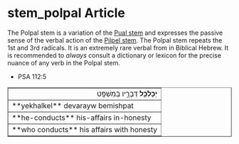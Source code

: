 # stem_polpal Article
The Polpal stem is a variation of the [Pual stem](https://git.door43.org/Door43/en-uhg/src/master/content/stem_pual/02.md) and expresses the passive sense of the verbal action of the [Pilpel stem](https://git.door43.org/Door43/en-uhg/src/master/content/stem_pilpel/02.md). The Polpal stem repeats the 1st and 3rd radicals. It is an extremely rare verbal from in Biblical Hebrew.  It is recommended to *always* consult a dictionary or lexicon for the precise nuance of any verb in the Polpal stem. 

* PSA 112:5
<table border="1" class="docutils">
<colgroup>
<col width="100%" />
</colgroup>
<tbody valign="top">
<tr class="row-odd" align="right"><td><b>יְכַלְכֵּ֖ל</b> דְּבָרָ֣יו בְּמִשְׁפָּֽט</td>
</tr>
<tr class="row-even"><td>**yekhalkel** devarayw bemishpat</td>
</tr>
<tr class="row-odd"><td>**he-conducts** his-affairs in-honesty</td>
</tr>
<tr class="row-even"><td>**who conducts** his affairs with honesty</td>
</tr>
</tbody>
</table>